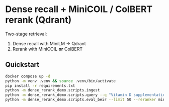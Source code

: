 
# Dense recall + MiniCOIL / ColBERT rerank (Qdrant)

Two-stage retrieval:
1) Dense recall with MiniLM → Qdrant
2) Rerank with MiniCOIL **or** ColBERT

## Quickstart
```bash
docker compose up -d
python -m venv .venv && source .venv/bin/activate
pip install -r requirements.txt
python -m dense_rerank_demo.scripts.ingest
python -m dense_rerank_demo.scripts.query --q "Vitamin D supplementation reduces respiratory infections." --reranker minicoil --k 100 --show 10
python -m dense_rerank_demo.scripts.eval_beir --limit 50 --reranker minicoil --k 100 --covered-only
```

